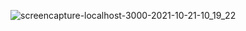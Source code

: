 ![screencapture-localhost-3000-2021-10-21-10_19_22](https://user-images.githubusercontent.com/78377017/138222222-37e2ff64-3aa8-45b6-a33f-d00ef1bb68ea.png)
